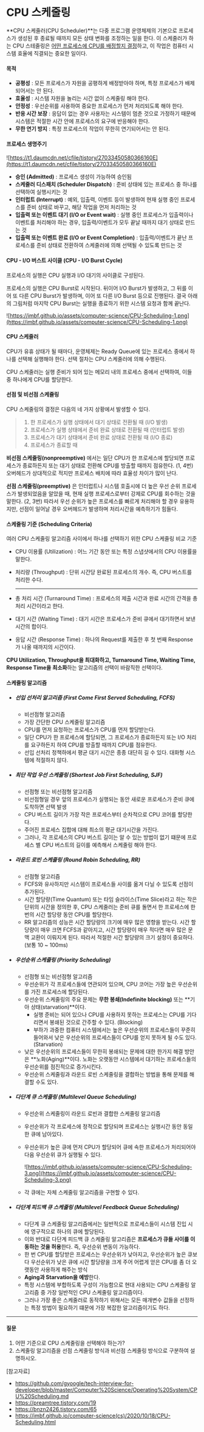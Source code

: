 # CPU 스케줄링



**CPU 스케줄러(CPU Scheduler)**는 다중 프로그램 운영체제의 기본으로 프로세스가 생성된 후 종료될 때까지 모든 상태 변화를 조정하는 일을 한다. 이 스케줄러가 하는 CPU 스테줄링은 <u>어떤 프로세스에 CPU를 배정할지 결정</u>하고, 이 작업은 컴퓨터 시스템 효율에 직결되는 중요한 일이다.



#### 목적

* **공평성** : 모든 프로세스가 자원을 공평하게 배정받아야 하며, 특정 프로세스가 배제되어서는 안 된다.
* **효율성** : 시스템 자원을 놀리는 시간 없이 스케줄링 해야 한다.
* **안정성** : 우선순위를 사용하여 중요한 프로세스가 먼저 처리되도록 해야 한다.
* **반응 시간 보장** : 응답이 없는 경우 사용자는 시스템이 멈춘 것으로 가정하기 때문에 시스템은 적절한 시간 안에 프로세스의 요구에 반응해야 한다.
* **무한 연기 방지** : 특정 프로세스의 작업이 무한히 연기되어서는 안 된다.



#### 프로세스 생명주기



![https://t1.daumcdn.net/cfile/tistory/27033450580366160E](https://t1.daumcdn.net/cfile/tistory/27033450580366160E)



* **승인 (Admitted)** : 프로세스 생성이 가능하여 승인됨
* **스케줄러 디스패치 (Scheduler Dispatch)** : 준비 상태에 있는 프로세스 중 하나를 선택하여 실행시키는 것
* **인터럽트 (Interrupt)** : 예외, 입출력, 이벤트 등이 발생하여 현재 실행 중인 프로세스를 준비 상태로 바꾸고, 해당 작업을 먼저 처리하는 것
* **입출력 또는 이벤트 대기 (I/O or Event wait)** : 실행 중인 프로세스가 입출력이나 이벤트를 처리해야 하는 경우, 입출력/이벤트가 모두 끝날 때까지 대기 상태로 만드는 것
* **입출력 또는 이벤트 완료 (I/O or Event Completion)** : 입출력/이벤트가 끝난 프로세스를 준비 상태로 전환하여 스케줄러에 의해 선택될 수 있도록 만드는 것



#### CPU - I/O 버스트 사이클 (CPU - I/O Burst Cycle)

프로세스의 실행은 CPU 실행과 I/O 대기의 사이클로 구성된다.

프로세스의 실행은 CPU Burst로 시작된다. 뒤이어 I/O Burst가 발생하고, 그 뒤를 이어 또 다른 CPU Burst가 발생하며, 이어 또 다른 I/O Burst 등으로 진행된다. 결국 아래의 그림처럼 마지막 CPU Burst는 실행을 종료하기 위한 시스템 요청과 함께 끝난다.

![https://imbf.github.io/assets/computer-science/CPU-Scheduling-1.png](https://imbf.github.io/assets/computer-science/CPU-Scheduling-1.png)



#### CPU 스케줄러

CPU가 유휴 상태가 될 때마다, 운영체제는 Ready Queue에 있는 프로세스 중에서 하나를 선택해 실행해야 한다. 선택 절차는 CPU 스케줄러에 의해 수행된다.

CPU 스케줄러는 실행 준비가 되어 있는 메모리 내의 프로세스 중에서 선택하여, 이들 중 하나에게 CPU를 할당한다.



#### 선점 및 비선점 스케쥴링

CPU 스케줄링의 결정은 다음의 네 가지 상황에서 발생할 수 있다.

> 1. 한 프로세스가 실행 상태에서 대기 상태로 전환될 때 (I/O 발생)
> 2. 프로세스가 실행 상태에서 준비 완료 상태로 전환될 때 (인터럽트 발생)
> 3. 프로세스가 대기 상태에서 준비 완료 상태로 전환될 때 (I/O 종료)
> 4. 프로세스가 종료할 때



**비선점 스케줄링(nonpreemptive)** 에서는 일단 CPU가 한 프로세스에 할당되면 프로세스가 종료하든지 또는 대기 상태로 전환해 CPU를 방출할 때까지 점유한다. (1, 4번) 오버헤드가 상대적으로 적지만 프로세스 배치에 따라 효율성 차이가 많이 난다.

**선점 스케줄링(preemptive)** 은 인터럽트나 시스템 호출시에 더 높은 우선 순위 프로세스가 발생되었음을 알았을 때, 현재 실행 프로세스로부터 강제로 CPU를 회수하는 것을 말한다. (2, 3번) 따라서 우선 순위가 높은 프로세스를 빠르게 처리해야 할 경우 유용하지만, 선점이 일어날 경우 오버헤드가 발생하며 처리시간을 예측하기가 힘들다.



#### 스케줄링 기준 (Scheduling Criteria)

여러 CPU 스케줄링 알고리즘 사이에서 하나를 선택하기 위한 CPU 스케줄링 비교 기준

* CPU 이용률 (Utilization) : 어느 기간 동안 또는 특정 스냅샷에서의 CPU 이용률을 말한다. 

* 처리량 (Throughput) : 단위 시간당 완료된 프로세스의 개수. 즉, CPU 버스트를 처리한 수다.

  ---

* 총 처리 시간 (Turnaround Time) : 프로세스의 제출 시간과 완료 시간의 간격을 총 처리 시간이라고 한다.
* 대기 시간 (Waiting Time) : 대기 시간은 프로세스가 준비 큐에서 대기하면서 보낸 시간의 합이다.
* 응답 시간 (Response Time) : 하나의 Request를 제출한 후 첫 번째 Response가 나올 때까지의 시간이다.



**CPU Utilization, Throughput을 최대화하고, Turnaround Time, Waiting Time, Response Time을 최소화**하는 알고리즘의 선택이 바람직한 선택이다.



#### 스케줄링 알고리즘

* ##### 선입 선처리 알고리즘 (First Come First Served Scheduling, FCFS)

  * 비선점형 알고리즘
  * 가장 간단한 CPU 스케줄링 알고리즘
  *  CPU를 먼저 요청하는 프로세스가 CPU를 먼저 할당받는다.
  * 일단 CPU가 한 프로세스에 할당되면, 그 프로세스가 종료하든지 또는 I/O 처리를 요구하든지 하여 CPU를 방출할 때까지 CPU를 점유한다.
  * 선입 선처리 정책하에서 평균 대기 시간은 종종 대단히 길 수 있다. 대화형 시스템에 적절하지 않다.

* ##### 최단 작업 우선 스케줄링 (Shortest Job First Scheduling, SJF)

  * 선점형 또는 비선점형 알고리즘
  * 비선점형일 경우 앞의 프로세스가 실행되는 동안 새로운 프로세스가 준비 큐에 도착하면 선택 발생
  * CPU 버스트 길이가 가장 작은 프로세스부터 순차적으로 CPU 코어를 할당한다.
  * 주어진 프로세스 집합에 대해 최소의 평균 대기시간을 가진다.
  * 그러나, 각 프로세스의 CPU 버스트 길이는 알 수 있는 방법이 없기 떄문에 프로세스 별 CPU 버스트의 길이를 예측해서 스케줄링 해야 한다.

* ##### 라운드 로빈 스케줄링 (Round Robin Scheduling, RR)

  * 선점형 알고리즘
  * FCFS와 유사하지만 시스템이 프로세스들 사이를 옮겨 다닐 수 있도록 선점이 추가된다.
  * 시간 할당량(Time Quantum) 또는 타임 슬라이스(Time Slice)라고 하는 작은 단위의 시간을 정의한 후, CPU 스케줄러는 준비 큐를 돌면서 한 프로세스에 한 번의 시간 할당량 동안 CPU를 할당한다.
  * RR 알고리즘의 성능은 시간 할당량의 크기에 매우 많은 영향을 받는다. 시간 할당량이 매우 크면 FCFS과 같아지고, 시간 할당량이 매우 적다면 매우 많은 문맥 교환이 이뤄지게 된다. 따라서 적절한 시간 할당량의 크기 설정이 중요하다. (보통 10 ~ 100ms)

* ##### 우선순위 스케줄링 (Priority Scheduling)

  * 선점형 또는 비선점형 알고리즘
  * 우선순위가 각 프로세스들에 연관되어 있으며, CPU 코어는 가장 높은 우선순위를 가진 프로세스에 할당된다.
  * 우선순위 스케줄링의 주요 문제는 **무한 봉쇄(Indefinite blocking)** 또는 **기아 상태(starvation)**이다.
    * 실행 준비는 되어 있으나 CPU를 사용하지 못하는 프로세스는 CPU를 기다리면서 봉쇄된 것으로 간주할 수 있다. (Blocking)
    * 부하가 과중한 컴퓨터 시스템에서는 높은 우선순위의 프로세스들이 꾸준히 들어와서 낮은 우선순위의 프로세스들이 CPU를 얻지 못하게 될 수도 있다. (Starvation)
  * 낮은 우선순위의 프로세스들이 무한히 봉쇄되는 문제에 대한 한가지 해결 방안은 **노화(Aging)**이다. 노화는 오랫동안 시스템에서 대기하는 프로세스들의 우선순위를 점진적으로 증가시킨다.
  * 우선순위 스케줄링과 라운드 로빈 스케줄링을 결합하는 방법을 통해 문제를 해결할 수도 있다.

* ##### 다단계 큐 스케줄링 (Multilevel Queue Scheduling)

  * 우선순위 스케줄링이 라운드 로빈과 결합한 스케줄링 알고리즘

  * 우선순위가 각 프로세스에 정적으로 할당되며 프로세스는 실행시간 동안 동일한 큐에 남아있다.

  * 우선순위가 높은 큐에 먼저 CPU가 할당되어 큐에 속한 프로세스가 처리되어야 다음 우선순위 큐가 실행될 수 있다.

    ![https://imbf.github.io/assets/computer-science/CPU-Scheduling-3.png](https://imbf.github.io/assets/computer-science/CPU-Scheduling-3.png)

  

  * 각 큐에는 자체 스케줄링 알고리즘을 구현할 수 있다.

* ##### 다단계 피드백 큐 스케줄링 (Multilevel Feedback Queue Scheduling)

  * 다단계 큐 스케줄링 알고리즘에서는 일반적으로 프로세스들이 시스템 진입 시에 영구적으로 하나의 큐에 할당된다.
  * 이와 반대로 다단계 피드백 큐 스케줄링 알고리즘은 **프로세스가 큐들 사이를 이동하는 것을 허용**한다. 즉, 우선순위 변동이 가능하다.
  * 한 번 CPU를 할당받은 프로세스는 우선순위가 낮아지고, 우선순위가 높은 큐보다 우선순위가 낮은 큐에 시간 할당량을 크게 주어 어렵게 얻은 CPU를 좀 더 오랫동안 사용하게 해주는 방식
  * **Aging과 Starvation을 예방**한다.
  * 특정 시스템에 부합하도록 구성이 가능함으로 현대 사용되는 CPU 스케줄링 알고리즘 중 가장 일반적인 CPU 스케줄링 알고리즘이다.
  * 그러나 가장 좋은 스케줄러로 동작하기 위해서는 모든 매개변수 값들을 선정하는 특정 방법이 필요하기 떄문에 가장 복잡한 알고리즘이기도 하다.





---

#### 질문

1. 어떤 기준으로 CPU 스케줄링을 선택해야 하는가?
2. 스케줄링 알고리즘을 선점 스케줄링 방식과 비선점 스케줄링 방식으로 구분하여 설명하시오.







[참고자료]

* https://github.com/gyoogle/tech-interview-for-developer/blob/master/Computer%20Science/Operating%20System/CPU%20Scheduling.md
* https://preamtree.tistory.com/19
* https://bnzn2426.tistory.com/65
* https://imbf.github.io/computer-science(cs)/2020/10/18/CPU-Scheduling.html